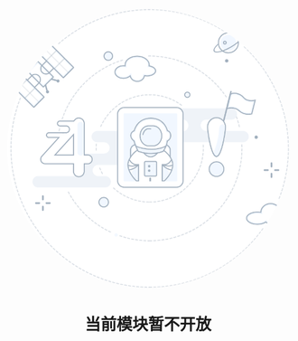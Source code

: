 <p align="center">
  <a href="https://meet-ui.com" target="_blank">
    <img width="500" style="border-radius:50%" src="/images/401.png">
  </a>
</p>
<h1 align="center">当前模块暂不开放</h1>